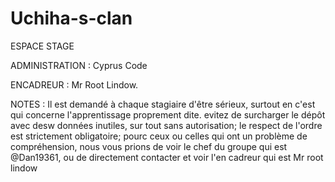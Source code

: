 # Uchiha-s-clan
ESPACE STAGE

ADMINISTRATION :
      Cyprus Code

ENCADREUR :
      Mr Root Lindow.

NOTES :
      Il est demandé à chaque stagiaire d'être sérieux, surtout en c'est qui concerne l'apprentissage proprement dite.
      evitez de surcharger le dépôt avec desw données inutiles, sur tout sans autorisation;
      le respect de l'ordre est strictement obligatoire;
      pourc ceux ou celles qui ont un problème de compréhension, nous vous prions de voir le chef du groupe qui est @Dan19361,
      ou de directement contacter et voir l'en cadreur qui est Mr root lindow
